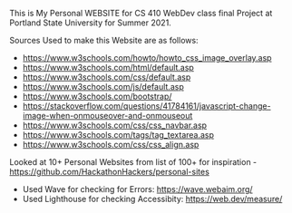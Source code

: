 This is My Personal WEBSITE for CS 410 WebDev class final Project at Portland State University for Summer 2021.

Sources Used to make this Website are as follows:
- https://www.w3schools.com/howto/howto_css_image_overlay.asp
- https://www.w3schools.com/html/default.asp
- https://www.w3schools.com/css/default.asp
- https://www.w3schools.com/js/default.asp
- https://www.w3schools.com/bootstrap/
- https://stackoverflow.com/questions/41784161/javascript-change-image-when-onmouseover-and-onmouseout
- https://www.w3schools.com/css/css_navbar.asp
- https://www.w3schools.com/tags/tag_textarea.asp
- https://www.w3schools.com/css/css_align.asp

Looked at 10+ Personal Websites from list of 100+ for inspiration 
-https://github.com/HackathonHackers/personal-sites

- Used Wave for checking for Errors:  https://wave.webaim.org/
- Used Lighthouse for checking Accessibity: https://web.dev/measure/

